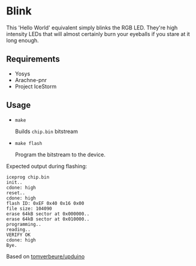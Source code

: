# Blink

This 'Hello World' equivalent simply blinks the RGB LED.
They're high intensity LEDs that will almost certainly
burn your eyeballs if you stare at it long enough.

## Requirements

* Yosys
* Arachne-pnr
* Project IceStorm

## Usage

* ```make```

    Builds ```chip.bin``` bitstream

* ```make flash```

    Program the bitstream to the device.

Expected output during flashing:

```
iceprog chip.bin
init..
cdone: high
reset..
cdone: high
flash ID: 0xEF 0x40 0x16 0x00
file size: 104090
erase 64kB sector at 0x000000..
erase 64kB sector at 0x010000..
programming..
reading..
VERIFY OK
cdone: high
Bye.
```

Based on [tomverbeure/upduino](https://github.com/tomverbeure/upduino/tree/master/blink)

